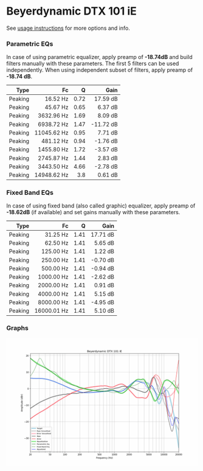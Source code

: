 # Beyerdynamic DTX 101 iE
See [usage instructions](https://github.com/jaakkopasanen/AutoEq#usage) for more options and info.

### Parametric EQs
In case of using parametric equalizer, apply preamp of **-18.74dB** and build filters manually
with these parameters. The first 5 filters can be used independently.
When using independent subset of filters, apply preamp of **-18.74 dB**.

| Type    | Fc          |    Q | Gain      |
|--------:|------------:|-----:|----------:|
| Peaking | 16.52 Hz    | 0.72 | 17.59 dB  |
| Peaking | 45.67 Hz    | 0.65 | 6.37 dB   |
| Peaking | 3632.96 Hz  | 1.69 | 8.09 dB   |
| Peaking | 6938.72 Hz  | 1.47 | -11.72 dB |
| Peaking | 11045.62 Hz | 0.95 | 7.71 dB   |
| Peaking | 481.12 Hz   | 0.94 | -1.76 dB  |
| Peaking | 1455.80 Hz  | 1.72 | -3.57 dB  |
| Peaking | 2745.87 Hz  | 1.44 | 2.83 dB   |
| Peaking | 3443.50 Hz  | 4.66 | -2.78 dB  |
| Peaking | 14948.62 Hz | 3.8  | 0.61 dB   |

### Fixed Band EQs
In case of using fixed band (also called graphic) equalizer, apply preamp of **-18.62dB**
(if available) and set gains manually with these parameters.

| Type    | Fc          |    Q | Gain     |
|--------:|------------:|-----:|---------:|
| Peaking | 31.25 Hz    | 1.41 | 17.71 dB |
| Peaking | 62.50 Hz    | 1.41 | 5.65 dB  |
| Peaking | 125.00 Hz   | 1.41 | 1.22 dB  |
| Peaking | 250.00 Hz   | 1.41 | -0.70 dB |
| Peaking | 500.00 Hz   | 1.41 | -0.94 dB |
| Peaking | 1000.00 Hz  | 1.41 | -2.62 dB |
| Peaking | 2000.00 Hz  | 1.41 | 0.91 dB  |
| Peaking | 4000.00 Hz  | 1.41 | 5.15 dB  |
| Peaking | 8000.00 Hz  | 1.41 | -4.95 dB |
| Peaking | 16000.01 Hz | 1.41 | 5.10 dB  |

### Graphs
![](./Beyerdynamic%20DTX%20101%20iE.png)